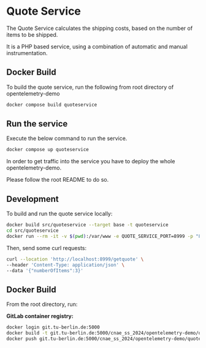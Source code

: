 # Quote Service

The Quote Service calculates the shipping costs,
based on the number of items to be shipped.

It is a PHP based service, using a combination of automatic and manual instrumentation.

## Docker Build

To build the quote service, run the following from root directory
of opentelemetry-demo

```sh
docker compose build quoteservice
```

## Run the service

Execute the below command to run the service.

```sh
docker compose up quoteservice
```

In order to get traffic into the service you have to deploy
the whole opentelemetry-demo.

Please follow the root README to do so.

## Development

To build and run the quote service locally:

```sh
docker build src/quoteservice --target base -t quoteservice
cd src/quoteservice
docker run --rm -it -v $(pwd):/var/www -e QUOTE_SERVICE_PORT=8999 -p "8999:8999" quoteservice
```

Then, send some curl requests:

```sh
curl --location 'http://localhost:8999/getquote' \
--header 'Content-Type: application/json' \
--data '{"numberOfItems":3}'
```
## Docker Build

From the root directory, run:

**GitLab container registry:**
```sh
docker login git.tu-berlin.de:5000
docker build -t git.tu-berlin.de:5000/cnae_ss_2024/opentelemetry-demo/quoteservice:original -f ./src/quoteservice/Dockerfile .
docker push git.tu-berlin.de:5000/cnae_ss_2024/opentelemetry-demo/quoteservice:original
```
